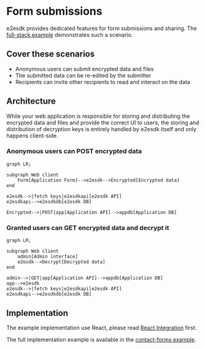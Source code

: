 # Form submissions

e2esdk provides dedicated features for form submissions and sharing. The [full-stack example](https://github.com/SocialGouv/e2esdk/tree/beta/examples/fullstack/contact-forms) demonstrates such a scenario.

## Cover these scenarios

- Anonymous users can submit encrypted data and files
- The submitted data can be re-edited by the submitter
- Recipients can invite other recipients to read and interact on the data

## Architecture

While your web application is responsible for storing and distributing the encrypted data and files and provide the correct UI to users, the storing and distribution of decryption keys is entirely handled by e2esdk itself and only happens client-side.

### Anonymous users can POST encrypted data

```mermaid
graph LR;

subgraph Web client
    Form[Application Form]-->e2esdk-->Encrypted[Encrypted data]
end

e2esdk-->|fetch keys|e2esdkapi[e2esdk API]
e2esdkapi-->e2esdkdb[e2esdk DB]

Encrypted-->|POST|app[Application API]-->appdb[Application DB]
```

### Granted users can GET encrypted data and decrypt it

```mermaid
graph LR;

subgraph Web client
    admin[Admin interface]
    e2esdk-->Decrypt[Decrypted data]
end

admin-->|GET|app[Application API]-->appdb[Application DB]
app-->e2esdk
e2esdk-->|fetch keys|e2esdkapi[e2esdk API]
e2esdkapi-->e2esdkdb[e2esdk DB]
```

## Implementation

The example implementation use React, please read [React Integration](../getting-started/03-react.md) first.

The full implementation example is available in the [contact-forms example](https://github.com/SocialGouv/e2esdk/tree/beta/examples/fullstack/contact-forms).
